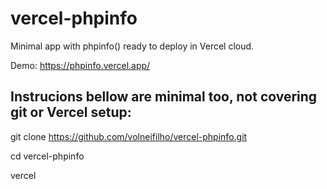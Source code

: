 # vercel-phpinfo
Minimal app with phpinfo() ready to deploy in Vercel cloud.

Demo: https://phpinfo.vercel.app/

Instrucions bellow are minimal too, not covering git or Vercel setup:
------------------------------------------------------------

git clone https://github.com/volneifilho/vercel-phpinfo.git

cd vercel-phpinfo

vercel
